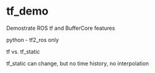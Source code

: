 # tf_demo

Demostrate ROS tf and BufferCore features

python - tf2_ros only

tf vs. tf_static

tf_static can change, but no time history, no interpolation
